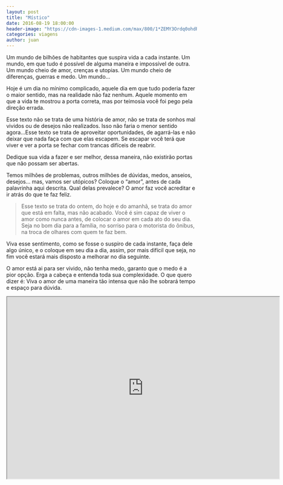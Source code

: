 ```yaml
---
layout: post
title: "Místico"
date: 2016-08-19 18:00:00
header-image: "https://cdn-images-1.medium.com/max/800/1*ZEMY3Ordq0ohdRtby0uxHw.jpeg"
categories: viagens
author: juan
---
```

Um mundo de bilhões de habitantes que suspira vida a cada instante. Um mundo, em que tudo é possível de alguma maneira e impossível de outra. Um mundo cheio de amor, crenças e utopias. Um mundo cheio de diferenças, guerras e medo. Um mundo…
<!--break-->

Hoje é um dia no mínimo complicado, aquele dia em que tudo poderia fazer o maior sentido, mas na realidade não faz nenhum. Aquele momento em que a vida te mostrou a porta correta, mas por teimosia você foi pego pela direção errada.

Esse texto não se trata de uma história de amor, não se trata de sonhos mal vividos ou de desejos não realizados. Isso não faria o menor sentido agora…Esse texto se trata de aproveitar oportunidades, de agarrá-las e não deixar que nada faça com que elas escapem. Se escapar você terá que viver e ver a porta se fechar com trancas difíceis de reabrir.

Dedique sua vida a fazer e ser melhor, dessa maneira, não existirão portas que não possam ser abertas.

Temos milhões de problemas, outros milhões de dúvidas, medos, anseios, desejos… mas, vamos ser utópicos? Coloque o “amor”, antes de cada palavrinha aqui descrita. Qual delas prevalece? O amor faz você acreditar e ir atrás do que te faz feliz.

>Esse texto se trata do ontem, do hoje e do amanhã, se trata do amor que está em falta, mas não acabado. Você é sim capaz de viver o amor como nunca antes, de colocar o amor em cada ato do seu dia. Seja no bom dia para a família, no sorriso para o motorista do ônibus, na troca de olhares com quem te faz bem.

Viva esse sentimento, como se fosse o suspiro de cada instante, faça dele algo único, e o coloque em seu dia a dia, assim, por mais difícil que seja, no fim você estará mais disposto a melhorar no dia seguinte.

O amor está ai para ser vivido, não tenha medo, garanto que o medo é a pior opção. Erga a cabeça e entenda toda sua complexidade. O que quero dizer é: Viva o amor de uma maneira tão intensa que não lhe sobrará tempo e espaço para dúvida.
<center>
<iframe width="720" height="480" src="https://www.youtube.com/embed/kE2TkQx55IQ">
</iframe>
</center>
